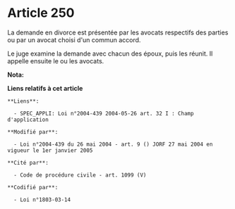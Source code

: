 # Article 250

La demande en divorce est présentée par les avocats respectifs des parties ou par un avocat choisi d'un commun accord.

Le juge examine la demande avec chacun des époux, puis les réunit. Il appelle ensuite le ou les avocats.

**Nota:**



**Liens relatifs à cet article**

	**Liens**:

	  - SPEC_APPLI: Loi n°2004-439 2004-05-26 art. 32 I : Champ d'application

	**Modifié par**:

	  - Loi n°2004-439 du 26 mai 2004 - art. 9 () JORF 27 mai 2004 en vigueur le 1er janvier 2005

	**Cité par**:

	  - Code de procédure civile - art. 1099 (V)

	**Codifié par**:

	  - Loi n°1803-03-14
